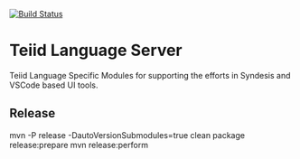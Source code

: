 [![Build Status](https://travis-ci.org/teiid/teiid-language-server.svg?branch=master)](https://travis-ci.org/teiid/teiid-language-server)

# Teiid Language Server

Teiid Language Specific Modules for supporting the efforts in Syndesis and VSCode based UI tools.


## Release 
mvn -P release -DautoVersionSubmodules=true clean package release:prepare
mvn release:perform